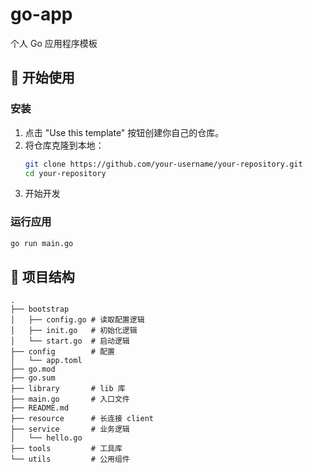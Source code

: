 # go-app

个人 Go 应用程序模板

## 🚀 开始使用

### 安装

1.  点击 "Use this template" 按钮创建你自己的仓库。
2.  将仓库克隆到本地：
    ```bash
    git clone https://github.com/your-username/your-repository.git
    cd your-repository
    ```
3.  开始开发

### 运行应用

```bash
go run main.go
```

## 📁 项目结构

```
.
├── bootstrap
│   ├── config.go # 读取配置逻辑
│   ├── init.go   # 初始化逻辑
│   └── start.go  # 启动逻辑
├── config        # 配置
│   └── app.toml  
├── go.mod
├── go.sum
├── library       # lib 库
├── main.go       # 入口文件
├── README.md
├── resource      # 长连接 client
├── service       # 业务逻辑
│   └── hello.go
├── tools         # 工具库
└── utils         # 公用组件
```
